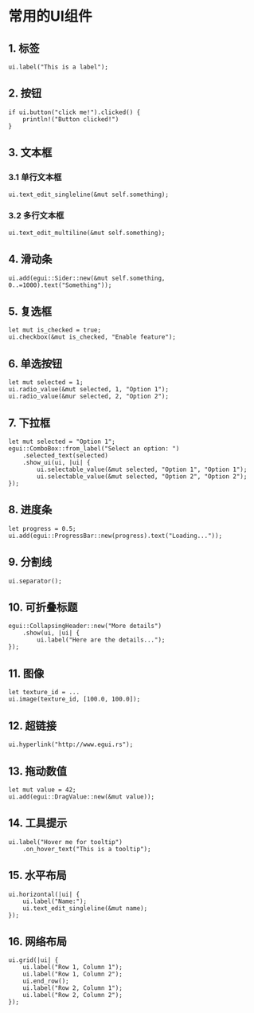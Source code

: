 # 常用的UI组件

## 1. 标签

```
ui.label("This is a label");
```

## 2. 按钮

```
if ui.button("click me!").clicked() {
    println!("Button clicked!")
}
```

## 3. 文本框

### 3.1 单行文本框

```
ui.text_edit_singleline(&mut self.something);
```

### 3.2 多行文本框

```
ui.text_edit_multiline(&mut self.something);
```

## 4. 滑动条

```
ui.add(egui::Sider::new(&mut self.something, 0..=1000).text("Something"));
```

## 5. 复选框
```
let mut is_checked = true;
ui.checkbox(&mut is_checked, "Enable feature");
```

## 6. 单选按钮

```
let mut selected = 1;
ui.radio_value(&mut selected, 1, "Option 1");
ui.radio_value(&mur selected, 2, "Option 2");
```

## 7. 下拉框

```
let mut selected = "Option 1";
egui::ComboBox::from_label("Select an option: ")
    .selected_text(selected)
    .show_ui(ui, |ui| {
        ui.selectable_value(&mut selected, "Option 1", "Option 1");
        ui.selectable_value(&mut selected, "Option 2", "Option 2");
});
```

## 8. 进度条

```
let progress = 0.5;
ui.add(egui::ProgressBar::new(progress).text("Loading..."));
```

## 9. 分割线

```
ui.separator();
```

## 10. 可折叠标题

```
egui::CollapsingHeader::new("More details")
    .show(ui, |ui| {
        ui.label("Here are the details...");
});
```

## 11. 图像

```
let texture_id = ...
ui.image(texture_id, [100.0, 100.0]);
```

## 12. 超链接

```
ui.hyperlink("http://www.egui.rs");
```

## 13. 拖动数值

```
let mut value = 42;
ui.add(egui::DragValue::new(&mut value));
```

## 14. 工具提示

```
ui.label("Hover me for tooltip")
    .on_hover_text("This is a tooltip");
```

## 15. 水平布局

```
ui.horizontal(|ui| {
    ui.label("Name:");
    ui.text_edit_singleline(&mut name);
});
```

## 16. 网络布局

```
ui.grid(|ui| {
    ui.label("Row 1, Column 1");
    ui.label("Row 1, Column 2");
    ui.end_row();
    ui.label("Row 2, Column 1");
    ui.label("Row 2, Column 2");
});
```

